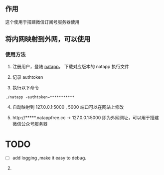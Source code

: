 ## 作用

这个使用于搭建微信订阅号服务器使用

## 将内网映射到外网，可以使用
### 使用方法
1. 注册用户，登陆 [natapp](https://natapp.cn)， 下载对应版本的 natapp 执行文件

2. 记录 authtoken

3. 执行以下命令
```
./natapp -authtoken=***********
```

4. 自动映射到 127.0.0.1:5000 , 5000 端口可以在网站上修改

5. http://*****.natappfree.cc -> 127.0.0.1:5000 即为外网网址，可以用于搭建微信公众号服务器


# TODO
-[ ]  add logging ,make it easy to debug.
2.